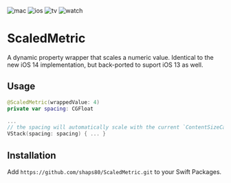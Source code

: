 ![mac](https://img.shields.io/badge/macOS-✓-green)
![ios](https://img.shields.io/badge/iOS-✓-green)
![tv](https://img.shields.io/badge/tvOS-✓-green)
![watch](https://img.shields.io/badge/watchOS-✓-green)

# ScaledMetric

A dynamic property wrapper that scales a numeric value. Identical to the new iOS 14 implementation, but back-ported to suport iOS 13 as well.

## Usage

```swift
@ScaledMetric(wrappedValue: 4)
private var spacing: CGFloat

...
// the spacing will automatically scale with the current `ContentSizeCategory` value
VStack(spacing: spacing) { ... }
```

## Installation

Add `https://github.com/shaps80/ScaledMetric.git` to your Swift Packages.
